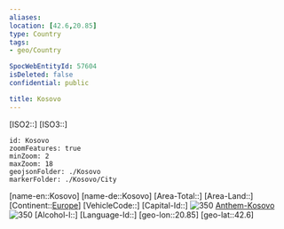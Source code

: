 ```yaml
---
aliases: 
location: [42.6,20.85]
type: Country
tags:
- geo/Country

SpocWebEntityId: 57604
isDeleted: false
confidential: public

title: Kosovo
---
```

[ISO2::]
[ISO3::]
```leaflet
id: Kosovo
zoomFeatures: true 
minZoom: 2 
maxZoom: 18
geojsonFolder: ./Kosovo
markerFolder: ./Kosovo/City
```

[name-en::Kosovo]
[name-de::Kosovo]
[Area-Total::]
[Area-Land::]
[Continent::[Europe](geo/Continent/Europe.md)]
[VehicleCode::]
[Capital-Id::]
![350](Coat_of_arms_of_Kosovo.svg)
[Anthem-Kosovo](xLarge/National-Anthem/Anthem-Kosovo.mp3)
![350](Flag_of_Kosovo.svg)
[Alcohol-l::]
[Language-Id::]
[geo-lon::20.85]
[geo-lat::42.6]



